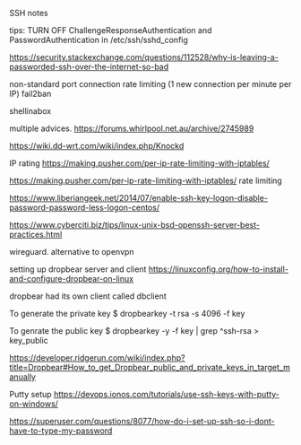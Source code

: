 SSH notes

tips:
TURN OFF ChallengeResponseAuthentication and PasswordAuthentication in /etc/ssh/sshd_config

https://security.stackexchange.com/questions/112528/why-is-leaving-a-passworded-ssh-over-the-internet-so-bad

non-standard port
connection rate limiting (1 new connection per minute per IP)
fail2ban

shellinabox

multiple advices.
https://forums.whirlpool.net.au/archive/2745989

https://wiki.dd-wrt.com/wiki/index.php/Knockd

IP rating
https://making.pusher.com/per-ip-rate-limiting-with-iptables/

https://making.pusher.com/per-ip-rate-limiting-with-iptables/ rate limiting

https://www.liberiangeek.net/2014/07/enable-ssh-key-logon-disable-password-password-less-logon-centos/

https://www.cyberciti.biz/tips/linux-unix-bsd-openssh-server-best-practices.html


wireguard. 
alternative to openvpn


setting up dropbear server and client
https://linuxconfig.org/how-to-install-and-configure-dropbear-on-linux

dropbear had its own client called dbclient

To generate the private key
$ dropbearkey -t rsa -s 4096 -f key

To genrate the public key
$ dropbearkey -y -f key | grep ^ssh-rsa > key_public

https://developer.ridgerun.com/wiki/index.php?title=Dropbear#How_to_get_Dropbear_public_and_private_keys_in_target_manually

Putty setup
https://devops.ionos.com/tutorials/use-ssh-keys-with-putty-on-windows/

https://superuser.com/questions/8077/how-do-i-set-up-ssh-so-i-dont-have-to-type-my-password
